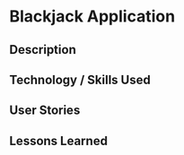 # Blackjack Application


## Description




## Technology / Skills Used



## User Stories




## Lessons Learned 
